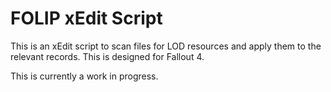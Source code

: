 # FOLIP xEdit Script

This is an xEdit script to scan files for LOD resources and apply them to the relevant records. This is designed for Fallout 4.

This is currently a work in progress.